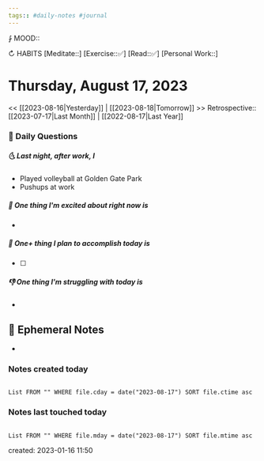 ```yaml
---
tags:: #daily-notes #journal
---
```


⨑ MOOD::

↻ HABITS
[Meditate::]
[Exercise::✅]
[Read::✅]
[Personal Work::]

# Thursday, August 17, 2023

\<\< [[2023-08-16|Yesterday]] | [[2023-08-18|Tomorrow]] >>
Retrospective:: [[2023-07-17|Last Month]] | [[2022-08-17|Last Year]]

### 📅 Daily Questions

##### 🌜 Last night, after work, I

- Played volleyball at Golden Gate Park
- Pushups at work

##### 🙌 One thing I'm excited about right now is

-

##### 🚀 One+ thing I plan to accomplish today is

- [ ]

##### 👎 One thing I'm struggling with today is

-

## 📝 Ephemeral Notes

-

### Notes created today

```dataview

List FROM "" WHERE file.cday = date("2023-08-17") SORT file.ctime asc

```

### Notes last touched today

```dataview

List FROM "" WHERE file.mday = date("2023-08-17") SORT file.mtime asc

```

created: 2023-01-16 11:50
